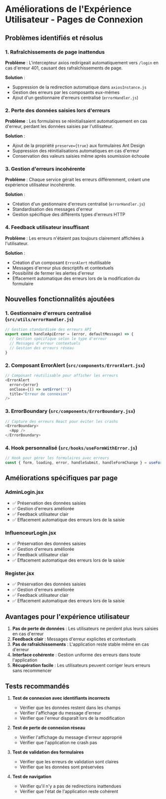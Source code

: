 # Améliorations de l'Expérience Utilisateur - Pages de Connexion

## Problèmes identifiés et résolus

### 1. **Rafraîchissements de page inattendus**
**Problème** : L'intercepteur axios redirigeait automatiquement vers `/login` en cas d'erreur 401, causant des rafraîchissements de page.

**Solution** :
- Suppression de la redirection automatique dans `axiosInstance.js`
- Gestion des erreurs par les composants eux-mêmes
- Ajout d'un gestionnaire d'erreurs centralisé (`errorHandler.js`)

### 2. **Perte des données saisies lors d'erreurs**
**Problème** : Les formulaires se réinitialisaient automatiquement en cas d'erreur, perdant les données saisies par l'utilisateur.

**Solution** :
- Ajout de la propriété `preserve={true}` aux formulaires Ant Design
- Suppression des réinitialisations automatiques en cas d'erreur
- Conservation des valeurs saisies même après soumission échouée

### 3. **Gestion d'erreurs incohérente**
**Problème** : Chaque service gérait les erreurs différemment, créant une expérience utilisateur incohérente.

**Solution** :
- Création d'un gestionnaire d'erreurs centralisé (`errorHandler.js`)
- Standardisation des messages d'erreur
- Gestion spécifique des différents types d'erreurs HTTP

### 4. **Feedback utilisateur insuffisant**
**Problème** : Les erreurs n'étaient pas toujours clairement affichées à l'utilisateur.

**Solution** :
- Création d'un composant `ErrorAlert` réutilisable
- Messages d'erreur plus descriptifs et contextuels
- Possibilité de fermer les alertes d'erreur
- Effacement automatique des erreurs lors de la modification du formulaire

## Nouvelles fonctionnalités ajoutées

### 1. **Gestionnaire d'erreurs centralisé** (`src/utils/errorHandler.js`)
```javascript
// Gestion standardisée des erreurs API
export const handleApiError = (error, defaultMessage) => {
  // Gestion spécifique selon le type d'erreur
  // Messages d'erreur contextuels
  // Gestion des erreurs réseau
}
```

### 2. **Composant ErrorAlert** (`src/components/ErrorAlert.jsx`)
```javascript
// Composant réutilisable pour afficher les erreurs
<ErrorAlert 
  error={error}
  onClose={() => setError('')}
  title="Erreur de connexion"
/>
```

### 3. **ErrorBoundary** (`src/components/ErrorBoundary.jsx`)
```javascript
// Capture des erreurs React pour éviter les crashs
<ErrorBoundary>
  <App />
</ErrorBoundary>
```

### 4. **Hook personnalisé** (`src/hooks/useFormWithError.js`)
```javascript
// Hook pour gérer les formulaires avec erreurs
const { form, loading, error, handleSubmit, handleFormChange } = useFormWithError('login');
```

## Améliorations spécifiques par page

### **AdminLogin.jsx**
- ✅ Préservation des données saisies
- ✅ Gestion d'erreurs améliorée
- ✅ Feedback utilisateur clair
- ✅ Effacement automatique des erreurs lors de la saisie

### **InfluenceurLogin.jsx**
- ✅ Préservation des données saisies
- ✅ Gestion d'erreurs améliorée
- ✅ Feedback utilisateur clair
- ✅ Effacement automatique des erreurs lors de la saisie

### **Register.jsx**
- ✅ Préservation des données saisies
- ✅ Gestion d'erreurs améliorée
- ✅ Feedback utilisateur clair
- ✅ Effacement automatique des erreurs lors de la saisie

## Avantages pour l'expérience utilisateur

1. **Pas de perte de données** : Les utilisateurs ne perdent plus leurs saisies en cas d'erreur
2. **Feedback clair** : Messages d'erreur explicites et contextuels
3. **Pas de rafraîchissements** : L'application reste stable même en cas d'erreur
4. **Interface cohérente** : Gestion uniforme des erreurs dans toute l'application
5. **Récupération facile** : Les utilisateurs peuvent corriger leurs erreurs sans recommencer

## Tests recommandés

1. **Test de connexion avec identifiants incorrects**
   - Vérifier que les données restent dans les champs
   - Vérifier l'affichage du message d'erreur
   - Vérifier que l'erreur disparaît lors de la modification

2. **Test de perte de connexion réseau**
   - Vérifier l'affichage du message d'erreur approprié
   - Vérifier que l'application ne crash pas

3. **Test de validation des formulaires**
   - Vérifier que les erreurs de validation sont claires
   - Vérifier que les données sont préservées

4. **Test de navigation**
   - Vérifier qu'il n'y a pas de redirections inattendues
   - Vérifier que l'état de l'application reste cohérent 